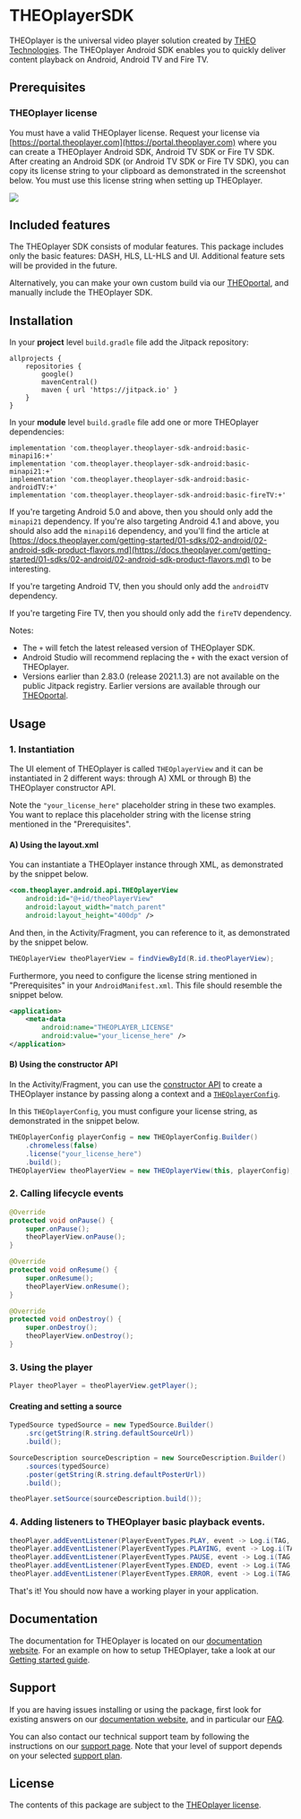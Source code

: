 # THEOplayerSDK

THEOplayer is the universal video player solution created by [THEO Technologies](https://www.theoplayer.com/). The THEOplayer Android SDK enables you to quickly deliver content playback on Android, Android TV and Fire TV.

## Prerequisites

### THEOplayer license
You must have a valid THEOplayer license. Request your license via [https://portal.theoplayer.com](https://portal.theoplayer.com) where you can create a THEOplayer Android SDK, Android TV SDK or Fire TV SDK.
After creating an Android SDK (or Android TV SDK or Fire TV SDK), you can copy its license string to your clipboard as demonstrated in the screenshot below.
You must use this license string when setting up THEOplayer.

![](https://cdn.theoplayer.com/images/git/theoplayer-android-sdk-license-string.png)


## Included features

The THEOplayer SDK consists of modular features. This package includes only the basic features: DASH, HLS, LL-HLS and UI.
Additional feature sets will be provided in the future.

Alternatively, you can make your own custom build via our [THEOportal](https://portal.theoplayer.com),
and manually include the THEOplayer SDK.

## Installation

In your **project** level `build.gradle` file add the Jitpack repository:

```
allprojects {
    repositories {
        google()
        mavenCentral()
        maven { url 'https://jitpack.io' }
    }
}
```

In your **module** level `build.gradle` file add one or more THEOplayer dependencies:

```
implementation 'com.theoplayer.theoplayer-sdk-android:basic-minapi16:+'
implementation 'com.theoplayer.theoplayer-sdk-android:basic-minapi21:+'
implementation 'com.theoplayer.theoplayer-sdk-android:basic-androidTV:+'
implementation 'com.theoplayer.theoplayer-sdk-android:basic-fireTV:+'
```

If you're targeting Android 5.0 and above, then you should only add the `minapi21` dependency.
If you're also targeting Android 4.1 and above, you should also add the `minapi16` dependency, and you'll find the article at [https://docs.theoplayer.com/getting-started/01-sdks/02-android/02-android-sdk-product-flavors.md](https://docs.theoplayer.com/getting-started/01-sdks/02-android/02-android-sdk-product-flavors.md) to be interesting.

If you're targeting Android TV, then you should only add the `androidTV` dependency.

If you're targeting Fire TV, then you should only add the `fireTV` dependency.

Notes:

* The `+` will fetch the latest released version of THEOplayer SDK.
* Android Studio will recommend replacing the `+` with the exact version of THEOplayer.
* Versions earlier than 2.83.0 (release 2021.1.3) are not available on the public Jitpack registry.
Earlier versions are available through our [THEOportal](https://portal.theoplayer.com).

## Usage

### 1. Instantiation

The UI element of THEOplayer is called `THEOplayerView` and it can be instantiated in 2 different ways: through A) XML or through B) the THEOplayer constructor API.

Note the `"your_license_here"` placeholder string in these two examples.
You want to replace this placeholder string with the license string mentioned in the "Prerequisites".

#### A) Using the layout.xml

You can instantiate a THEOplayer instance through XML, as demonstrated by the snippet below.

```xml
<com.theoplayer.android.api.THEOplayerView
    android:id="@+id/theoPlayerView"
    android:layout_width="match_parent"
    android:layout_height="400dp" />
```
And then, in the Activity/Fragment, you can reference to it, as demonstrated by the snippet below.

```java
THEOplayerView theoPlayerView = findViewById(R.id.theoPlayerView);
```

Furthermore, you need to configure the license string mentioned in "Prerequisites" in your `AndroidManifest.xml`.
This file should resemble the snippet below.

```xml
<application>
    <meta-data
        android:name="THEOPLAYER_LICENSE"
        android:value="your_license_here" />
</application>
```

#### B) Using the constructor API ####

In the Activity/Fragment, you can use the [constructor API](https://docs.theoplayer.com/api-reference/android/index.html?com/theoplayer/android/api/THEOplayerView.html) to create a THEOplayer instance
by passing along a context and a [`THEOplayerConfig`](https://docs.theoplayer.com/api-reference/android/index.html?com/theoplayer/android/api/THEOplayerConfig.html).

In this `THEOplayerConfig`, you must configure your license string, as demonstrated in the snippet below.

```java
THEOplayerConfig playerConfig = new THEOplayerConfig.Builder()
    .chromeless(false)
    .license("your_license_here")
    .build();
THEOplayerView theoPlayerView = new THEOplayerView(this, playerConfig);
```

### 2. Calling lifecycle events

```java
@Override
protected void onPause() {
    super.onPause();
    theoPlayerView.onPause();
}

@Override
protected void onResume() {
    super.onResume();
    theoPlayerView.onResume();
}

@Override
protected void onDestroy() {
    super.onDestroy();
    theoPlayerView.onDestroy();
}
```

### 3. Using the player

```java
Player theoPlayer = theoPlayerView.getPlayer();
```

#### Creating and setting a source

```java
TypedSource typedSource = new TypedSource.Builder()
    .src(getString(R.string.defaultSourceUrl))
    .build();

SourceDescription sourceDescription = new SourceDescription.Builder()
    .sources(typedSource)
    .poster(getString(R.string.defaultPosterUrl))
    .build();

theoPlayer.setSource(sourceDescription.build());
```

### 4. Adding listeners to THEOplayer basic playback events.

```java
theoPlayer.addEventListener(PlayerEventTypes.PLAY, event -> Log.i(TAG, "Event: PLAY"));
theoPlayer.addEventListener(PlayerEventTypes.PLAYING, event -> Log.i(TAG, "Event: PLAYING"));
theoPlayer.addEventListener(PlayerEventTypes.PAUSE, event -> Log.i(TAG, "Event: PAUSE"));
theoPlayer.addEventListener(PlayerEventTypes.ENDED, event -> Log.i(TAG, "Event: ENDED"));
theoPlayer.addEventListener(PlayerEventTypes.ERROR, event -> Log.i(TAG, "Event: ERROR, error=" + event.getErrorObject().getMessage()));
```

That's it! You should now have a working player in your application.

## Documentation

The documentation for THEOplayer is located on our [documentation website](https://docs.theoplayer.com).
For an example on how to setup THEOplayer, take a look at our [Getting started guide](https://docs.theoplayer.com/getting-started/01-sdks/02-android/00-getting-started.md).

## Support

If you are having issues installing or using the package, first look for existing answers on our [documentation website](https://docs.theoplayer.com/),
and in particular our [FAQ](https://docs.theoplayer.com/faq/00-introduction.md).

You can also contact our technical support team by following the instructions on our [support page](https://docs.theoplayer.com/faq/00-introduction.md).
Note that your level of support depends on your selected [support plan](https://www.theoplayer.com/supportplans).

## License

The contents of this package are subject to the [THEOplayer license](https://www.theoplayer.com/terms).